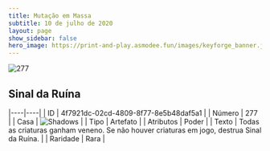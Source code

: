 ```yaml
---
title: Mutação em Massa
subtitle: 10 de julho de 2020
layout: page
show_sidebar: false
hero_image: https://print-and-play.asmodee.fun/images/keyforge_banner.jpg
---
```


![277](https://cdn.keyforgegame.com/media/card_front/pt/479_277_445R8934758P_pt.png)

## Sinal da Ruína

|----|----|
| ID | 4f7921dc-02cd-4809-8f77-8e5b48daf5a1 |
| Número | 277 |
| Casa | ![Shadows](https://archonarcana.com/images/thumb/e/ee/Shadows.png/22px-Shadows.png "Sombras") |
| Tipo | Artefato |
| Atributos | Poder |
| Texto | Todas as criaturas ganham veneno.  Se não houver criaturas em jogo, destrua Sinal da Ruína. |
| Raridade | Rara |
